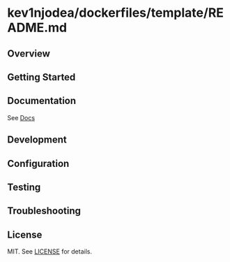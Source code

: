 # kev1njodea/dockerfiles/template/README.md

## Overview

## Getting Started

## Documentation

See [Docs](docs/README.md)

## Development

## Configuration

## Testing

## Troubleshooting

## License

MIT. See [LICENSE](./LICENSE) for details.
